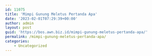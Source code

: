 ```yaml
---
id: 11075
title: 'Mimpi Gunung Meletus Pertanda Apa'
date: '2023-02-01T07:29:39+00:00'
author: admin
layout: post
guid: 'https://bos.awn.biz.id/mimpi-gunung-meletus-pertanda-apa/'
permalink: /mimpi-gunung-meletus-pertanda-apa/
categories:
    - Uncategorized
---
```


